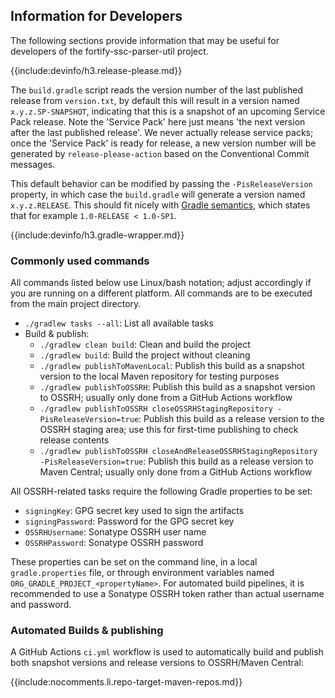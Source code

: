 ## Information for Developers

The following sections provide information that may be useful for developers of the fortify-ssc-parser-util project.

{{include:devinfo/h3.release-please.md}}

The `build.gradle` script reads the version number of the last published release from `version.txt`, by default this will result in a version named `x.y.z.SP-SNAPSHOT`, indicating that this is a snapshot of an upcoming Service Pack release. Note the 'Service Pack' here just means 'the next version after the last published release'. We never actually release service packs; once the 'Service Pack' is ready for release, a new version number will be generated by `release-please-action` based on the Conventional Commit messages.

This default behavior can be modified by passing the `-PisReleaseVersion` property, in which case the `build.gradle` will generate a version named `x.y.z.RELEASE`. This should fit nicely with [Gradle semantics](https://docs.gradle.org/current/userguide/single_versions.html), which states that for example `1.0-RELEASE < 1.0-SP1`. 

{{include:devinfo/h3.gradle-wrapper.md}}

### Commonly used commands

All commands listed below use Linux/bash notation; adjust accordingly if you are running on a different platform. All commands are to be executed from the main project directory.

* `./gradlew tasks --all`: List all available tasks
* Build & publish:
  * `./gradlew clean build`: Clean and build the project
  * `./gradlew build`: Build the project without cleaning
  * `./gradlew publishToMavenLocal`: Publish this build as a snapshot version to the local Maven repository for testing purposes
  * `./gradlew publishToOSSRH`: Publish this build as a snapshot version to OSSRH; usually only done from a GitHub Actions workflow
  * `./gradlew publishToOSSRH closeOSSRHStagingRepository -PisReleaseVersion=true`: Publish this build as a release version to the OSSRH staging area; use this for first-time publishing to check release contents
  * `./gradlew publishToOSSRH closeAndReleaseOSSRHStagingRepository -PisReleaseVersion=true`: Publish this build as a release version to Maven Central; usually only done from a GitHub Actions workflow
  
All OSSRH-related tasks require the following Gradle properties to be set:

* `signingKey`: GPG secret key used to sign the artifacts
* `signingPassword`: Password for the GPG secret key
* `OSSRHUsername`: Sonatype OSSRH user name
* `OSSRHPassword`: Sonatype OSSRH password

These properties can be set on the command line, in a local `gradle.properties` file, or through environment variables named `ORG_GRADLE_PROJECT_<propertyName>`. For automated build pipelines, it is recommended to use a Sonatype OSSRH token rather than actual username and password.

### Automated Builds & publishing

A GitHub Actions `ci.yml` workflow is used to automatically build and publish both snapshot versions and release versions to OSSRH/Maven Central:

{{include:nocomments.li.repo-target-maven-repos.md}}
